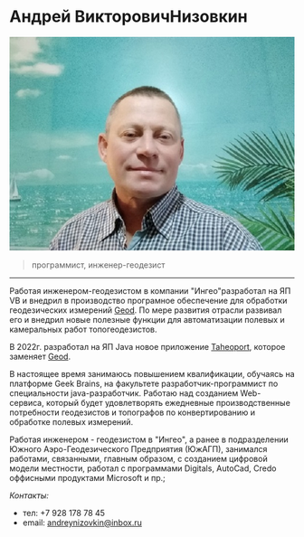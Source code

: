 # Андрей ВикторовичНизовкин

![фото](./images/me.jpg)
> программист, инженер-геодезист
---
Работая инженером-геодезистом в компании "Ингео"разработал на ЯП VB и внедрил в производство програмное обеспечение для обработки геодезических измерений [Geod](https://geod2000.ru/). По мере развития отрасли развивал его и внедрил новые полезные функции для автоматизации полевых и камеральных работ топогеодезистов.

В 2022г. разработал на ЯП Java новое приложение [Taheoport](https://github.com/AndrewNizovkin/Taheoport.git), которое заменяет [Geod](https://geod2000.ru/).

В настоящее время занимаюсь повышением квалификации, обучаясь на платформе Geek Brains, на факультете разработчик-программист по специальности java-разработчик.
Работаю над созданием Web-сервиса, который будет удовлетворять ежедневные производственные потребности геодезистов и топографов по конвертированию и обработке полевых измерений.

Работая инженером - геодезистом в "Ингео", а ранее в подразделении Южного Аэро-Геодезического Предприятия (ЮжАГП), занимался работами, связанными, главным образом, с созданием цифровой модели местности, работал с программами Digitals, AutoCad, Credo оффисными продуктами Microsoft и пр.;


_Контакты:_
- тел:   +7 928 178 78 45
- email: andreynizovkin@inbox.ru
